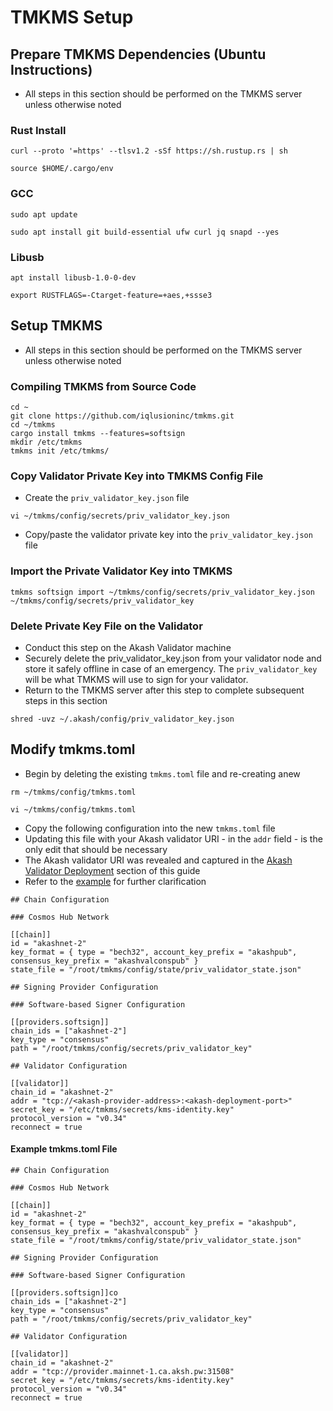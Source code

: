 # TMKMS Setup

## Prepare TMKMS Dependencies (Ubuntu Instructions)

* All steps in this section should be performed on the TMKMS server unless otherwise noted

### **Rust Install**

```
curl --proto '=https' --tlsv1.2 -sSf https://sh.rustup.rs | sh

source $HOME/.cargo/env
```

### **GCC**

```
sudo apt update

sudo apt install git build-essential ufw curl jq snapd --yes
```

### **Libusb**

```
apt install libusb-1.0-0-dev

export RUSTFLAGS=-Ctarget-feature=+aes,+ssse3
```

## Setup TMKMS

* All steps in this section should be performed on the TMKMS server unless otherwise noted

### Compiling TMKMS from Source Code

```
cd ~
git clone https://github.com/iqlusioninc/tmkms.git
cd ~/tmkms
cargo install tmkms --features=softsign
mkdir /etc/tmkms
tmkms init /etc/tmkms/
```

### Copy Validator Private Key into TMKMS Config File

* Create the `priv_validator_key.json` file

```
vi ~/tmkms/config/secrets/priv_validator_key.json
```

* Copy/paste the validator private key into the `priv_validator_key.json` file

### **Import the Private Validator Key into TMKMS**

```
tmkms softsign import ~/tmkms/config/secrets/priv_validator_key.json ~/tmkms/config/secrets/priv_validator_key
```

### **Delete Private Key File on the Validator**

* Conduct this step on the Akash Validator machine
* Securely delete the priv\_validator\_key.json from your validator node and store it safely offline in case of an emergency. The `priv_validator_key` will be what TMKMS will use to sign for your validator.
* Return to the TMKMS server after this step to complete subsequent steps in this section

```
shred -uvz ~/.akash/config/priv_validator_key.json
```

## **Modify tmkms.toml**

* Begin by deleting the existing `tmkms.toml` file and re-creating anew

```
rm ~/tmkms/config/tmkms.toml

vi ~/tmkms/config/tmkms.toml
```

* Copy the following configuration into the new `tmkms.toml` file
* Updating this file with your Akash validator URI - in the `addr` field - is the only edit that should be necessary
* The Akash validator URI was revealed and captured in the [Akash Validator Deployment](akash-validator-deployment.md) section of this guide
* Refer to the [example](tmkms-setup.md#example-tmkms.toml-file) for further clarification

```
## Chain Configuration

### Cosmos Hub Network

[[chain]]
id = "akashnet-2"
key_format = { type = "bech32", account_key_prefix = "akashpub", consensus_key_prefix = "akashvalconspub" }
state_file = "/root/tmkms/config/state/priv_validator_state.json"

## Signing Provider Configuration

### Software-based Signer Configuration

[[providers.softsign]]
chain_ids = ["akashnet-2"]
key_type = "consensus"
path = "/root/tmkms/config/secrets/priv_validator_key"

## Validator Configuration

[[validator]]
chain_id = "akashnet-2"
addr = "tcp://<akash-provider-address>:<akash-deployment-port>"
secret_key = "/etc/tmkms/secrets/kms-identity.key"
protocol_version = "v0.34"
reconnect = true
```

#### Example tmkms.toml File

```
## Chain Configuration

### Cosmos Hub Network

[[chain]]
id = "akashnet-2"
key_format = { type = "bech32", account_key_prefix = "akashpub", consensus_key_prefix = "akashvalconspub" }
state_file = "/root/tmkms/config/state/priv_validator_state.json"

## Signing Provider Configuration

### Software-based Signer Configuration

[[providers.softsign]]co
chain_ids = ["akashnet-2"]
key_type = "consensus"
path = "/root/tmkms/config/secrets/priv_validator_key"

## Validator Configuration

[[validator]]
chain_id = "akashnet-2"
addr = "tcp://provider.mainnet-1.ca.aksh.pw:31508"
secret_key = "/etc/tmkms/secrets/kms-identity.key"
protocol_version = "v0.34"
reconnect = true
```
